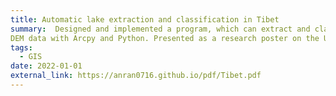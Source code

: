 ```yaml
---
title: Automatic lake extraction and classification in Tibet
summary:  Designed and implemented a program, which can extract and classify the lakes in Tibet based on the 
DEM data with Arcpy and Python. Presented as a research poster on the Undergraduate Research Day Event in NIU.
tags:
  - GIS
date: 2022-01-01
external_link: https://anran0716.github.io/pdf/Tibet.pdf
---
```


